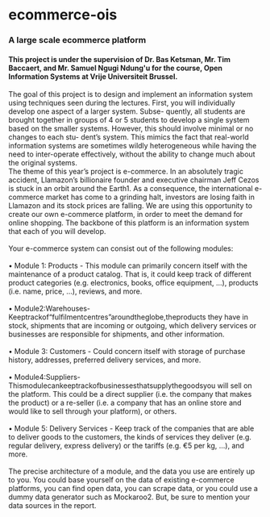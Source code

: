 # ecommerce-ois
### A large scale ecommerce platform
#### This project is under the supervision of Dr. Bas Ketsman, Mr. Tim Baccaert, and Mr. Samuel Ngugi Ndung'u for the course, Open Information Systems at Vrije Universiteit Brussel.
The goal of this project is to design and implement an information system using techniques seen during the lectures. First, you will individually develop one aspect of a larger system. Subse- quently, all students are brought together in groups of 4 or 5 students to develop a single system based on the smaller systems. However, this should involve minimal or no changes to each stu- dent’s system. This mimics the fact that real-world information systems are sometimes wildly heterogeneous while having the need to inter-operate effectively, without the ability to change much about the original systems.<br>
The theme of this year’s project is e-commerce. In an absolutely tragic accident, Llamazon’s billionaire founder and executive chairman Jeff Cezos is stuck in an orbit around the Earth1. As a consequence, the international e-commerce market has come to a grinding halt, investors are losing faith in Llamazon and its stock prices are falling. We are using this opportunity to create our own e-commerce platform, in order to meet the demand for online shopping. The backbone of this platform is an information system that each of you will develop.<br><br>
Your e-commerce system can consist out of the following modules:<br><br>
• Module 1: Products - This module can primarily concern itself with the maintenance of a product catalog. That is, it could keep track of different product categories (e.g. electronics, books, office equipment, ...), products (i.e. name, price, ...), reviews, and more.<br><br>
• Module2:Warehouses-Keeptrackof“fulfilmentcentres”aroundtheglobe,theproducts they have in stock, shipments that are incoming or outgoing, which delivery services or businesses are responsible for shipments, and other information.<br><br>
• Module 3: Customers - Could concern itself with storage of purchase history, addresses, preferred delivery services, and more.<br><br>
• Module4:Suppliers-Thismodulecankeeptrackofbusinessesthatsupplythegoodsyou will sell on the platform. This could be a direct supplier (i.e. the company that makes the product) or a re-seller (i.e. a company that has an online store and would like to sell through your platform), or others.<br><br>
• Module 5: Delivery Services - Keep track of the companies that are able to deliver goods to the customers, the kinds of services they deliver (e.g. regular delivery, express delivery) or the tariffs (e.g. €5 per kg, ...), and more.<br><br>
The precise architecture of a module, and the data you use are entirely up to you. You could base yourself on the data of existing e-commerce platforms, you can find open data, you can scrape data, or you could use a dummy data generator such as Mockaroo2. But, be sure to mention your data sources in the report.<br><br>
